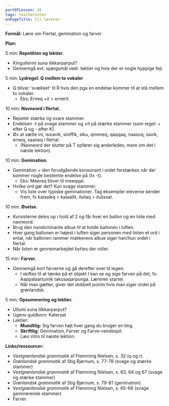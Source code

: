 ```yaml
---
partOfLesson: 26
tags: teachernotes
onPageTitle: Til læreren
---
```

**Formål:** Lære om Flertal, gemination og farver

**Plan:**

5 min: **Repetition og lektier.**

- Kingullermi suna ilikkarparput?
- Gennemgå evt. spørgsmål vedr. lektier og hvis der er nogle hyppige fejl.

5 min: **Lydregel: Q mellem to vokaler**

- Q bliver 'svækket' til R hvis den pga en endelse kommer til at stå mellem to vokaler.
    - Eks: Erneq +it > ernerit.

10 min: **Navneord i flertal.**

- Repetér stærke og svare stammer.
- Endelsen -t på svage stammer og ±it på stærke stammer (som regel: + efter Q og - efter K).
- Øv at sætte ini, issiavik, siniffik, siku, qimmeq, qaqqaq, naasoq, savik, erneq, saaneq i flertal.
    - (Navneord der slutter på T opfører sig anderledes, mere om det i næste lektion).

10 min: **Gemination.**

- Gemination = den forudgående konsonant i ordet forstærkes når der kommer nogle bestemte endelse på (fx -t).
    - Eks: Meeraq bliver til meeqqat.
- Hvilke ord gør det? Kun svage stammer.
    - Vis liste over typiske geminationer. Tag eksempler eleverne kender frem, fx kalaaleq > kalaallit, iluliaq > ilulissat.

10 min: **Øvelse.**

- Kursisterne deles op i hold af 2 og får hver en ballon og en liste med navneord.
- Brug den nondominante albue til at holde ballonen i luften.
- Hver gang ballonen er højest i luften siger personen med listen et ord i ental, når ballonen rammer makkerens albue siger han/hun ordet i flertal.
- Når listen er gennemarbejdet byttes der roller.

15 min: **Farver.**

- Gennemgå kort farverne og gå derefter over til legen:
    - I skiftes til at tænke på et objekt I kan se og sige farven på det, fx: Aappalaartumik takusaqarpunga. Læreren starter.
    - Når man gætter, giver det dobbelt points hvis man siger ordet på grønlandsk.

5 min: **Opsummering og lektier.**

- Ullumi suna ilikkarparput?
- Ugens guldkorn: Katersat
- Lektier:
    - **Mundtlig:** Sig farven højt hver gang du bruger en ting.
    - **Skriftlig:** Gemination, Farver og Farve-vendespil.
    - Læs intro til næste lektion.

**Links/ressourcer:**

- *Vestgrønlandsk grammatik* af Flemming Nielsen, s. 32 (q og r)
- *Grønlandsk grammatik* af Stig Bjørnum, s. 77-78 (svage og stærke stammer)
- *Vestgrønlandsk grammatik* af Flemming Nielsen, s. 63, 64 og 67 (svage og stærke stammer)
- *Grønlandsk grammatik* af Stig Bjørnum, s. 79-81 (gemination)
- *Vestgrønlandsk grammatik* af Flemming Nielsen, s. 65-66 (svage geminerende stammer)
- Farver
